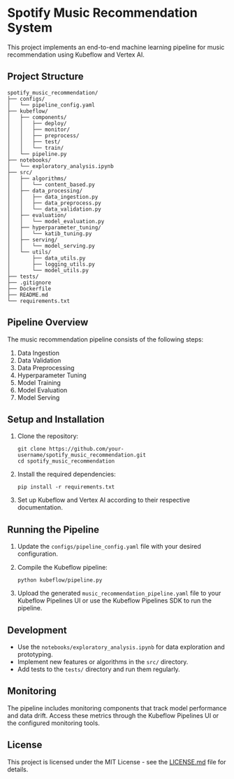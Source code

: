 # Spotify Music Recommendation System

This project implements an end-to-end machine learning pipeline for music recommendation using Kubeflow and Vertex AI.

## Project Structure

```
spotify_music_recommendation/
├── configs/
│   └── pipeline_config.yaml
├── kubeflow/
│   ├── components/
│   │   ├── deploy/
│   │   ├── monitor/
│   │   ├── preprocess/
│   │   ├── test/
│   │   └── train/
│   └── pipeline.py
├── notebooks/
│   └── exploratory_analysis.ipynb
├── src/
│   ├── algorithms/
│   │   └── content_based.py
│   ├── data_processing/
│   │   ├── data_ingestion.py
│   │   ├── data_preprocess.py
│   │   └── data_validation.py
│   ├── evaluation/
│   │   └── model_evaluation.py
│   ├── hyperparameter_tuning/
│   │   └── katib_tuning.py
│   ├── serving/
│   │   └── model_serving.py
│   └── utils/
│       ├── data_utils.py
│       ├── logging_utils.py
│       └── model_utils.py
├── tests/
├── .gitignore
├── Dockerfile
├── README.md
└── requirements.txt
```

## Pipeline Overview

The music recommendation pipeline consists of the following steps:

1. Data Ingestion
2. Data Validation
3. Data Preprocessing
4. Hyperparameter Tuning
5. Model Training
6. Model Evaluation
7. Model Serving

## Setup and Installation

1. Clone the repository:
   ```
   git clone https://github.com/your-username/spotify_music_recommendation.git
   cd spotify_music_recommendation
   ```

2. Install the required dependencies:
   ```
   pip install -r requirements.txt
   ```

3. Set up Kubeflow and Vertex AI according to their respective documentation.

## Running the Pipeline

1. Update the `configs/pipeline_config.yaml` file with your desired configuration.

2. Compile the Kubeflow pipeline:
   ```
   python kubeflow/pipeline.py
   ```

3. Upload the generated `music_recommendation_pipeline.yaml` file to your Kubeflow Pipelines UI or use the Kubeflow Pipelines SDK to run the pipeline.

## Development

- Use the `notebooks/exploratory_analysis.ipynb` for data exploration and prototyping.
- Implement new features or algorithms in the `src/` directory.
- Add tests to the `tests/` directory and run them regularly.

## Monitoring

The pipeline includes monitoring components that track model performance and data drift. Access these metrics through the Kubeflow Pipelines UI or the configured monitoring tools.

## License

This project is licensed under the MIT License - see the [LICENSE.md](LICENSE.md) file for details.